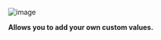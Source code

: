 ![image](https://github.com/user-attachments/assets/9386863d-b683-4151-9a88-320d5edd6c39)

**Allows you to add your own custom values.**
